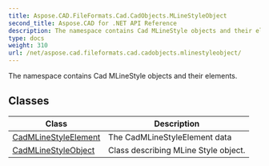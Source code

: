 ```yaml
---
title: Aspose.CAD.FileFormats.Cad.CadObjects.MLineStyleObject
second_title: Aspose.CAD for .NET API Reference
description: The namespace contains Cad MLineStyle objects and their elements
type: docs
weight: 310
url: /net/aspose.cad.fileformats.cad.cadobjects.mlinestyleobject/
---
```

The namespace contains Cad MLineStyle objects and their elements.

## Classes

| Class | Description |
| --- | --- |
| [CadMLineStyleElement](./cadmlinestyleelement/) | The CadMLineStyleElement data |
| [CadMLineStyleObject](./cadmlinestyleobject/) | Class describing MLine Style object. |


